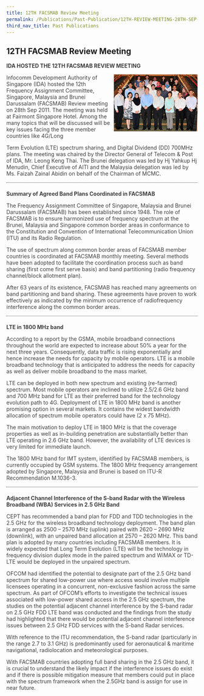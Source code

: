 ```yaml
---
title: 12TH FACSMAB Review Meeting
permalink: /Publications/Past-Publication/12TH-REVIEW-MEETING-28TH-SEP-2011
third_nav_title: Past Publications
---
```

<div class="section-content">
<h2>12TH FACSMAB Review Meeting</h2>
<p class="default-content" style="color: #3f3f3f; margin: 0px; padding: 0px 0px 1em; border: 0px;"><strong style="background: transparent; margin: 0px; padding: 0px; border: 0px;">IDA HOSTED THE 12TH FACSMAB REVIEW MEETING</strong></p><p class="default-content" style="color: #3f3f3f; margin: 0px; padding: 0px 0px 1em; border: 0px;"><img alt="" src="/assets/images/12th-Review-Meeting.jpg" class="alignright wp-image-766" style="width: 221px; height: 150px; float: right;width: unset;">Infocomm Development Authority of Singapore (IDA) hosted the 12th Frequency Assignment Committee, Singapore, Malaysia and Brunei Darussalam (FACSMAB) Review meeting on 28th Sep 2011. The meeting was held at Fairmont Singapore Hotel. Among the many topics that will be discussed will be key issues facing the three member countries like 4G/Long</p><p class="default-content" style="color: #3f3f3f; margin: 0px; padding: 0px 0px 1em; border: 0px;">Term Evolution (LTE) spectrum sharing, and Digital Dividend (DD) 700MHz plans. The meeting was chaired by the Director General of Telecom &amp; Post of IDA, Mr. Leong Keng Thai. The Brunei delegation was led by Hj Yahkup Hj Menudin, Chief Executive of AITI and the Malaysia delegation was led by Ms. Faizah Zainal Abidin on behalf of the Chairman of MCMC.</p><div class="line-separator" style="color: #333333; height: 1px; margin: 0px 0px 20px; padding: 0px; border-width: 0px 0px 1px; border-top-style: initial; border-top-color: initial; border-right-style: initial; border-right-color: initial; border-bottom-style: dotted; border-bottom-color: #313030; border-left-style: initial; border-left-color: initial;">&nbsp;</div><p class="default-content" style="color: #3f3f3f; margin: 0px; padding: 0px 0px 1em; border: 0px;"><strong style="background: transparent; margin: 0px; padding: 0px; border: 0px;">Summary of Agreed Band Plans Coordinated in FACSMAB</strong></p><p class="default-content" style="color: #3f3f3f; margin: 0px; padding: 0px 0px 1em; border: 0px;">The Frequency Assignment Committee of Singapore, Malaysia and Brunei Darussalam (FACSMAB) has been established since 1948. The role of FACSMAB is to ensure harmonized use of frequency spectrum at the Brunei, Malaysia and Singapore common border areas in conformance to the Constitution and Convention of International Telecommunication Union (ITU) and its Radio Regulation.</p><p class="default-content" style="color: #3f3f3f; margin: 0px; padding: 0px 0px 1em; border: 0px;">The use of spectrum along common border areas of FACSMAB member countries is coordinated at FACSMAB monthly meeting. Several methods have been adopted to facilitate the coordination process such as band sharing (first come first serve basis) and band partitioning (radio frequency channel/block allotment plan).</p><p class="default-content" style="color: #3f3f3f; margin: 0px; padding: 0px 0px 1em; border: 0px;">After 63 years of its existence, FACSMAB has reached many agreements on band partitioning and band sharing. These agreements have proven to work effectively as indicated by the minimum occurrence of radiofrequency interference along the common border areas.</p><div class="line-separator" style="color: #333333; height: 1px; margin: 0px 0px 20px; padding: 0px; border-width: 0px 0px 1px; border-top-style: initial; border-top-color: initial; border-right-style: initial; border-right-color: initial; border-bottom-style: dotted; border-bottom-color: #313030; border-left-style: initial; border-left-color: initial;">&nbsp;</div><p class="default-content" style="color: #3f3f3f; margin: 0px; padding: 0px 0px 1em; border: 0px;"><strong style="background: transparent; margin: 0px; padding: 0px; border: 0px;">LTE in 1800 MHz band</strong></p><p class="default-content" style="color: #3f3f3f; margin: 0px; padding: 0px 0px 1em; border: 0px;">According to a report by the GSMA, mobile broadband connections throughout the world are expected to increase about 50% a year for the next three years. Consequently, data traffic is rising exponentially and hence increase the needs for capacity by mobile operators. LTE is a mobile broadband technology that is anticipated to address the needs for capacity as well as deliver mobile broadband to the mass market.</p><p class="default-content" style="color: #3f3f3f; margin: 0px; padding: 0px 0px 1em; border: 0px;">LTE can be deployed in both new spectrum and existing (re-farmed) spectrum. Most mobile operators are inclined to utilize 2.5/2.6 GHz band and 700 MHz band for LTE as their preferred band for the technology evolution path to 4G. Deployment of LTE in 1800 MHz band is another promising option in several markets. It contains the widest bandwidth allocation of spectrum mobile operators could have (2 x 75 MHz).</p><p class="default-content" style="color: #3f3f3f; margin: 0px; padding: 0px 0px 1em; border: 0px;">The main motivation to deploy LTE in 1800 MHz is that the coverage properties as well as in-building penetration are substantially better than LTE operating in 2.6 GHz band. However, the availability of LTE devices is very limited for immediate launch.</p><p class="default-content" style="color: #3f3f3f; margin: 0px; padding: 0px 0px 1em; border: 0px;">The 1800 MHz band for IMT system, identified by FACSMAB members, is currently occupied by GSM systems. The 1800 MHz frequency arrangement adopted by Singapore, Malaysia and Brunei is based on ITU-R Recommendation M.1036-3.</p><div class="line-separator" style="color: #333333; height: 1px; margin: 0px 0px 20px; padding: 0px; border-width: 0px 0px 1px; border-top-style: initial; border-top-color: initial; border-right-style: initial; border-right-color: initial; border-bottom-style: dotted; border-bottom-color: #313030; border-left-style: initial; border-left-color: initial;">&nbsp;</div><p class="default-content" style="color: #3f3f3f; margin: 0px; padding: 0px 0px 1em; border: 0px;"><strong style="background: transparent; margin: 0px; padding: 0px; border: 0px;">Adjacent Channel Interference of the S-band Radar with the Wireless Broadband (WBA) Services in 2.5 GHz Band</strong></p><p class="default-content" style="color: #3f3f3f; margin: 0px; padding: 0px 0px 1em; border: 0px;">CEPT has recommended a band plan for FDD and TDD technologies in the 2.5 GHz for the wireless broadband technology deployment. The band plan is arranged as 2500 – 2570 MHz (uplink) paired with 2620 – 2690 MHz (downlink), with an unpaired band allocation at 2570 – 2620 MHz. This band plan is adopted by many countries including FACSMAB members. It is widely expected that Long Term Evolution (LTE) will be the technology in frequency division duplex mode in the paired spectrum and WiMAX or TD-LTE would be deployed in the unpaired spectrum.</p><p class="default-content" style="color: #3f3f3f; margin: 0px; padding: 0px 0px 1em; border: 0px;">OFCOM had identified the potential to designate part of the 2.5 GHz band spectrum for shared low-power use where access would involve multiple licensees operating in a concurrent, non-exclusive fashion across the same spectrum. As part of OFCOM’s efforts to investigate the technical issues associated with low-power shared access in the 2.5 GHz spectrum, the studies on the potential adjacent channel interference by the S-band radar on 2.5 GHz FDD LTE band was conducted and the findings from the study had highlighted that there would be potential adjacent channel interference issues between 2.5 GHz FDD services with the S-band Radar services.</p><p class="default-content" style="color: #3f3f3f; margin: 0px; padding: 0px 0px 1em; border: 0px;">With reference to the ITU recommendation, the S-band radar (particularly in the range 2.7 to 3.1 GHz) is predominantly used for aeronautical &amp; maritime navigational, radiolocation and meteorological purposes.</p><p class="default-content" style="color: #3f3f3f; margin-top: 0px; margin-right: 0px; margin-left: 0px; padding: 0px 0px 1em; border: 0px;">With FACSMAB countries adopting full band sharing in the 2.5 GHz band, it is crucial to understand the likely impact if the interference issues do exist and if there is possible mitigation measure that members could put in place with the spectrum framework when the 2.5GHz band is assign for use in near future.</p>
</div>
